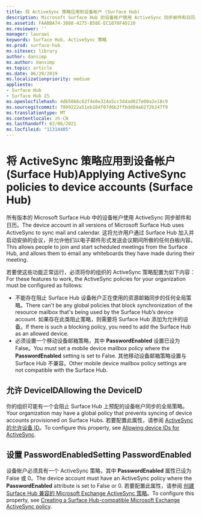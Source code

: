 ```yaml
---
title: 将 ActiveSync 策略应用到设备帐户 (Surface Hub)
description: Microsoft Surface Hub 的设备帐户使用 ActiveSync 同步邮件和日历。 这将允许用户通过 Surface Hub 加入并启动安排的会议，并允许他们以电子邮件形式发送会议期间所做的任何白板内容。
ms.assetid: FAABBA74-3088-4275-B58E-EC1070F4D110
ms.reviewer: ''
manager: laurawi
keywords: Surface Hub, ActiveSync 策略
ms.prod: surface-hub
ms.sitesec: library
author: dansimp
ms.author: dansimp
ms.topic: article
ms.date: 06/20/2019
ms.localizationpriority: medium
appliesto:
- Surface Hub
- Surface Hub 2S
ms.openlocfilehash: 4db5066c62f4e0e324a5cc3ddad027e00a2e18c9
ms.sourcegitcommit: 7809222a51eb184f07d6b3ffbdd04a6272b247f9
ms.translationtype: MT
ms.contentlocale: zh-CN
ms.lasthandoff: 02/06/2021
ms.locfileid: "11314405"
---
```

# <span data-ttu-id="f2b13-105">将 ActiveSync 策略应用到设备帐户 (Surface Hub)</span><span class="sxs-lookup"><span data-stu-id="f2b13-105">Applying ActiveSync policies to device accounts (Surface Hub)</span></span>


<span data-ttu-id="f2b13-106">所有版本的 Microsoft Surface Hub 中的设备帐户使用 ActiveSync 同步邮件和日历。</span><span class="sxs-lookup"><span data-stu-id="f2b13-106">The device account in all versions of Microsoft Surface Hub uses ActiveSync to sync mail and calendar.</span></span> <span data-ttu-id="f2b13-107">这将允许用户通过 Surface Hub 加入并启动安排的会议，并允许他们以电子邮件形式发送会议期间所做的任何白板内容。</span><span class="sxs-lookup"><span data-stu-id="f2b13-107">This allows people to join and start scheduled meetings from the Surface Hub, and allows them to email any whiteboards they have made during their meeting.</span></span>

<span data-ttu-id="f2b13-108">若要使这些功能正常运行，必须将你的组织的 ActiveSync 策略配置为如下内容：</span><span class="sxs-lookup"><span data-stu-id="f2b13-108">For these features to work, the ActiveSync policies for your organization must be configured as follows:</span></span>

-   <span data-ttu-id="f2b13-109">不能存在阻止 Surface Hub 设备帐户正在使用的资源邮箱同步的任何全局策略。</span><span class="sxs-lookup"><span data-stu-id="f2b13-109">There can't be any global policies that block synchronization of the resource mailbox that's being used by the Surface Hub’s device account.</span></span> <span data-ttu-id="f2b13-110">如果存在此类阻止策略，则需要将 Surface Hub 添加为允许的设备。</span><span class="sxs-lookup"><span data-stu-id="f2b13-110">If there is such a blocking policy, you need to add the Surface Hub as an allowed device.</span></span>
-   <span data-ttu-id="f2b13-111">必须设置一个移动设备邮箱策略，其中 **PasswordEnabled** 设置已设为 False。</span><span class="sxs-lookup"><span data-stu-id="f2b13-111">You must set a mobile device mailbox policy where the **PasswordEnabled** setting is set to False.</span></span> <span data-ttu-id="f2b13-112">其他移动设备邮箱策略设置与 Surface Hub 不兼容。</span><span class="sxs-lookup"><span data-stu-id="f2b13-112">Other mobile device mailbox policy settings are not compatible with the Surface Hub.</span></span>

## <span data-ttu-id="f2b13-113">允许 DeviceID</span><span class="sxs-lookup"><span data-stu-id="f2b13-113">Allowing the DeviceID</span></span>

<span data-ttu-id="f2b13-114">你的组织可能有一个会阻止 Surface Hub 上预配的设备帐户同步的全局策略。</span><span class="sxs-lookup"><span data-stu-id="f2b13-114">Your organization may have a global policy that prevents syncing of device accounts provisioned on Surface Hubs.</span></span> <span data-ttu-id="f2b13-115">若要配置此属性，请参阅 [ActiveSync 的允许设备 ID](appendix-a-powershell-scripts-for-surface-hub.md#allowing-device-ids-for-activesync)。</span><span class="sxs-lookup"><span data-stu-id="f2b13-115">To configure this property, see [Allowing device IDs for ActiveSync](appendix-a-powershell-scripts-for-surface-hub.md#allowing-device-ids-for-activesync).</span></span>

## <span data-ttu-id="f2b13-116">设置 PasswordEnabled</span><span class="sxs-lookup"><span data-stu-id="f2b13-116">Setting PasswordEnabled</span></span>

<span data-ttu-id="f2b13-117">设备帐户必须具有一个 ActiveSync 策略，其中 **PasswordEnabled** 属性已设为 False 或 0。</span><span class="sxs-lookup"><span data-stu-id="f2b13-117">The device account must have an ActiveSync policy where the **PasswordEnabled** attribute is set to False or 0.</span></span> <span data-ttu-id="f2b13-118">若要配置此属性，请参阅 [创建 Surface Hub 兼容的 Microsoft Exchange ActiveSync 策略](appendix-a-powershell-scripts-for-surface-hub.md#create-compatible-as-policy)。</span><span class="sxs-lookup"><span data-stu-id="f2b13-118">To configure this property, see [Creating a Surface Hub-compatible Microsoft Exchange ActiveSync policy](appendix-a-powershell-scripts-for-surface-hub.md#create-compatible-as-policy).</span></span>

 

 






